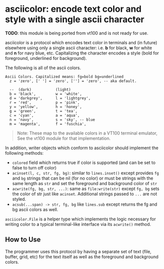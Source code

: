 # asciicolor: encode text color and style with a single ascii character

**TODO**: this module is being ported from vt100 and is not ready for use.

asciicolor is a protocol which encodes text color in terminals and (in future)
elsewhere using only a single ascii character: i.e. **b** for black, **w** for
white and **n** for navy blue, etc. Capitalizing the character encodes a style
(bold for foreground, underlined for background).

The following is all of the ascii colors. 
```
Ascii Colors. Capitalized means: fg=bold bg=underlined
  z = 'zero', [' '] = 'zero', [''] = 'zero', -- aka default.

  --  (dark)           (light)
  b = 'black',         w = 'white',
  d = 'darkgrey',      l = 'lightgrey',
  r = 'red',           p = 'pink',
  y = 'yellow',        h = 'honey',
  g = 'green',         t = 'tea',
  c = 'cyan',          a = 'aqua',
  n = 'navy',          s = 'sky', -- blue
  m = 'magenta',       f = 'fuschia',
```

> Note: These map to the available colors in a VT100 terminal emulator,
> See the vt100 module for that implementation.

In addition, writer objects which conform to asciicolor should implement
the following methods:

* `colored` field which returns true if color is supported (and can be set to
  false to turn off color)
* `acinset(l, c, str, fg, bg)`: similar to `lines.inset()` except provides `fg` and
  `bg` strings that can be nil (for no color) or must be strings with the same
  length as `str` and set the foreground and background color of `str`
* `acwrite(fg, bg, str, ...)`: same as `file:write(str)` except `fg, bg` sets
  the color of str just like `acinset`. Additional strings passed to `...` are
  not styled.
* `acsub(...span) -> str, fg, bg` like `lines.sub` except returns the fg and bg
  ascii colors as well.

`asciicolor.File` is a helper type which implements the logic necessary for
writing color to a typical terminal-like interface via its `acwrite()` method.

## How to Use
The programmer uses this protocol by having a separate set of text (file,
buffer, grid, etc) for the text itself as well as the foreground and background
colors.

